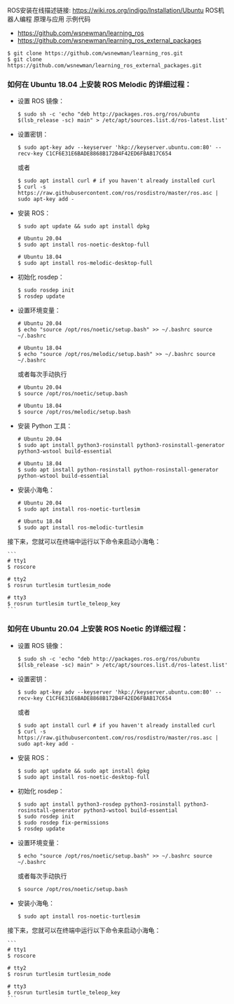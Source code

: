 ROS安装在线描述链接: https://wiki.ros.org/indigo/Installation/Ubuntu
ROS机器人编程 原理与应用 示例代码
- https://github.com/wsnewman/learning_ros
- https://github.com/wsnewman/learning_ros_external_packages

```
$ git clone https://github.com/wsnewman/learning_ros.git
$ git clone https://github.com/wsnewman/learning_ros_external_packages.git
```

### 如何在 Ubuntu 18.04 上安装 ROS Melodic 的详细过程：

- 设置 ROS 镜像：

    ```
    $ sudo sh -c 'echo "deb http://packages.ros.org/ros/ubuntu $(lsb_release -sc) main" > /etc/apt/sources.list.d/ros-latest.list'
    ```

- 设置密钥：

    ```
    $ sudo apt-key adv --keyserver 'hkp://keyserver.ubuntu.com:80' --recv-key C1CF6E31E6BADE8868B172B4F42ED6FBAB17C654
    ```

    或者

    ```
    $ sudo apt install curl # if you haven't already installed curl
    $ curl -s https://raw.githubusercontent.com/ros/rosdistro/master/ros.asc | sudo apt-key add -
    ```

- 安装 ROS：

    ```
    $ sudo apt update && sudo apt install dpkg

    # Ubuntu 20.04
    $ sudo apt install ros-noetic-desktop-full

    # Ubuntu 18.04
    $ sudo apt install ros-melodic-desktop-full
    ```

- 初始化 rosdep：

    ```
    $ sudo rosdep init 
    $ rosdep update
    ```

- 设置环境变量：

    ```
    # Ubuntu 20.04
    $ echo "source /opt/ros/noetic/setup.bash" >> ~/.bashrc source ~/.bashrc

    # Ubuntu 18.04
    $ echo "source /opt/ros/melodic/setup.bash" >> ~/.bashrc source ~/.bashrc
    ```

    或者每次手动执行

    ```
    # Ubuntu 20.04
    $ source /opt/ros/noetic/setup.bash

    # Ubuntu 18.04
    $ source /opt/ros/melodic/setup.bash
    ```

- 安装 Python 工具：

    ```
    # Ubuntu 20.04
    $ sudo apt install python3-rosinstall python3-rosinstall-generator python3-wstool build-essential

    # Ubuntu 18.04
    $ sudo apt install python-rosinstall python-rosinstall-generator python-wstool build-essential
    ```

- 安装小海龟：

    ```
    # Ubuntu 20.04
    $ sudo apt install ros-noetic-turtlesim

    # Ubuntu 18.04
    $ sudo apt install ros-melodic-turtlesim
    ```

接下来，您就可以在终端中运行以下命令来启动小海龟：

    ```
    # tty1
    $ roscore

    # tty2
    $ rosrun turtlesim turtlesim_node

    # tty3
    $ rosrun turtlesim turtle_teleop_key
    ```


### 如何在 Ubuntu 20.04 上安装 ROS Noetic 的详细过程：

- 设置 ROS 镜像：

    ```
    $ sudo sh -c 'echo "deb http://packages.ros.org/ros/ubuntu $(lsb_release -sc) main" > /etc/apt/sources.list.d/ros-latest.list'
    ```

- 设置密钥：

    ```
    $ sudo apt-key adv --keyserver 'hkp://keyserver.ubuntu.com:80' --recv-key C1CF6E31E6BADE8868B172B4F42ED6FBAB17C654
    ```

    或者

    ```
    $ sudo apt install curl # if you haven't already installed curl
    $ curl -s https://raw.githubusercontent.com/ros/rosdistro/master/ros.asc | sudo apt-key add -
    ```

- 安装 ROS：

    ```
    $ sudo apt update && sudo apt install dpkg
    $ sudo apt install ros-noetic-desktop-full
    ```

- 初始化 rosdep：

    ```
    $ sudo apt install python3-rosdep python3-rosinstall python3-rosinstall-generator python3-wstool build-essential
    $ sudo rosdep init 
    $ sudo rosdep fix-permissions
    $ rosdep update
    ```

- 设置环境变量：

    ```
    $ echo "source /opt/ros/noetic/setup.bash" >> ~/.bashrc source ~/.bashrc
    ```

    或者每次手动执行

    ```
    $ source /opt/ros/noetic/setup.bash
    ```

- 安装小海龟：

    ```
    $ sudo apt install ros-noetic-turtlesim
    ```

接下来，您就可以在终端中运行以下命令来启动小海龟：

    ```
    # tty1
    $ roscore

    # tty2
    $ rosrun turtlesim turtlesim_node

    # tty3
    $ rosrun turtlesim turtle_teleop_key
    ```

